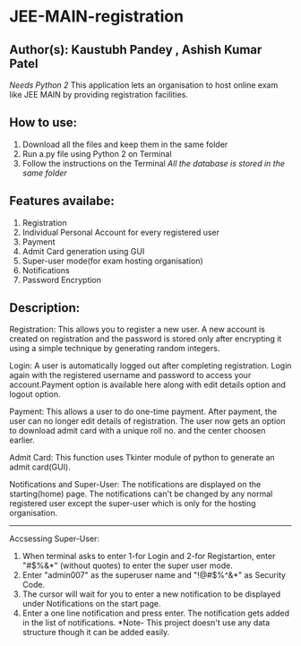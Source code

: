 # JEE-MAIN-registration
Author(s): Kaustubh Pandey , Ashish Kumar Patel
----------------------------------------------------------------------------------------------------------------------------------------
*Needs Python 2*
This application lets an organisation to host online exam like JEE MAIN by providing registration facilities.

How to use:
-----------------------------------------------------------------------------------------------------------------------------------------
1. Download all the files and keep them in the same folder
2. Run a.py file using Python 2 on Terminal
3. Follow the instructions on the Terminal
*All the database is stored in the same folder*

Features availabe:
------------------------------------------------------------------------------------------------------------------------------------------
1. Registration
2. Individual Personal Account for every registered user
3. Payment
4. Admit Card generation using GUI
5. Super-user mode(for exam hosting organisation)
6. Notifications
7. Password Encryption

Description:
------------------------------------------------------------------------------------------------------------------------------------------
Registration:
This allows you to register a new user. A new account is created on registration and the password is stored only after encrypting it using a simple technique by generating random integers.

Login:
A user is automatically logged out after completing registration. Login again with the registered username and password to access your account.Payment option is available here along with edit details option and logout option.

Payment:
This allows a user to do one-time payment. After payment, the user can no longer edit details of registration.
The user now gets an option to download admit card with a unique roll no. and the center choosen earlier.

Admit Card:
This function uses Tkinter module of python to generate an admit card(GUI).

Notifications and Super-User:
The notifications are displayed on the starting(home) page. The notifications can't be changed by any normal registered user except the super-user which is only for the hosting organisation.
**************************************************************************************************************************************
Accsessing Super-User:
1. When terminal asks to enter 1-for Login and 2-for Registartion, enter "#$%&*" (without quotes) to enter the super user mode.
2. Enter "admin007" as the superuser name and "!@#$%^&*" as Security Code.
3. The cursor will wait for you to enter a new notification to be displayed under Notifications on the start page.
4. Enter a one line notification and press enter.
The notification gets added in the list of notifications. 
*Note- This project doesn't use any data structure though it can be added easily.
